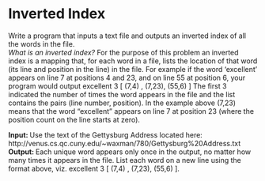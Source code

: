 <h1>Inverted Index</h1>
<p>
Write a program that inputs a text file and outputs an inverted index of all the words in the file. <br><em>What is an inverted index?</em> For the purpose of this problem an inverted index is a mapping that, for each word in a file, lists the location of that word (its line and position in the line) in the file. For example if the word ‘excellent’ appears on line 7 at positions 4 and 23, and on line 55 at position 6, your program would output excellent 3 [ (7,4) , (7,23), (55,6) ] The first 3 indicated the number of times the word appears in the file and the list contains the pairs (line number, position). In the example above (7,23) means that the word “excellent” appears on line 7 at position 23 (where the position count on the line starts at zero).
</p>
<b>Input: </b>
Use the text of the Gettysburg Address located here:
http://venus.cs.qc.cuny.edu/~waxman/780/Gettysburg%20Address.txt
<br>
<b>Output: </b>
Each unique word appears only once in the output, no matter how many times it appears in the file.
List each word on a new line using the format above, viz. excellent 3 [ (7,4) , (7,23), (55,6) ].
